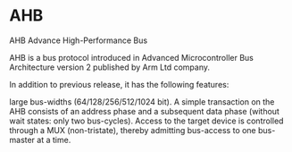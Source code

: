 # AHB
AHB Advance High-Performance Bus

AHB is a bus protocol introduced in Advanced Microcontroller Bus Architecture version 2 published by Arm Ltd company.

In addition to previous release, it has the following features:

large bus-widths (64/128/256/512/1024 bit).
A simple transaction on the AHB consists of an address phase and a subsequent data phase (without wait states: only two bus-cycles). Access to the target device is controlled through a MUX (non-tristate), thereby admitting bus-access to one bus-master at a time.
